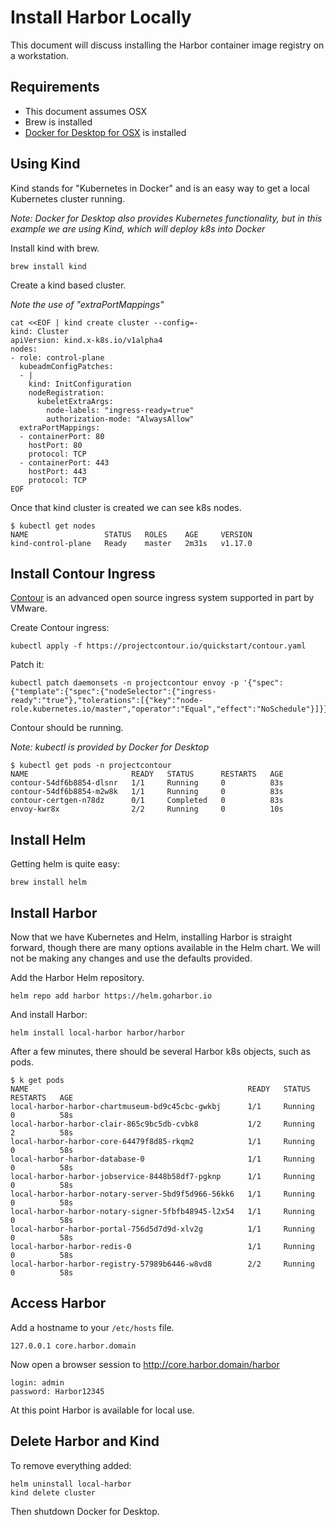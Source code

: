 # Install Harbor Locally

This document will discuss installing the Harbor container image registry on a workstation.

## Requirements

* This document assumes OSX
* Brew is installed
* [Docker for Desktop for OSX](https://docs.docker.com/docker-for-mac/install/) is installed

## Using Kind

Kind stands for "Kubernetes in Docker" and is an easy way to get a local Kubernetes cluster running.

*Note: Docker for Desktop also provides Kubernetes functionality, but in this example we are using Kind, which will deploy k8s into Docker*

Install kind with brew.

```
brew install kind
```

Create a kind based cluster.

*Note the use of "extraPortMappings"*

```
cat <<EOF | kind create cluster --config=-
kind: Cluster
apiVersion: kind.x-k8s.io/v1alpha4
nodes:
- role: control-plane
  kubeadmConfigPatches:
  - |
    kind: InitConfiguration
    nodeRegistration:
      kubeletExtraArgs:
        node-labels: "ingress-ready=true"
        authorization-mode: "AlwaysAllow"
  extraPortMappings:
  - containerPort: 80
    hostPort: 80
    protocol: TCP
  - containerPort: 443
    hostPort: 443
    protocol: TCP
EOF
```

Once that kind cluster is created we can see k8s nodes.

```
$ kubectl get nodes
NAME                 STATUS   ROLES    AGE     VERSION
kind-control-plane   Ready    master   2m31s   v1.17.0
```

## Install Contour Ingress

[Contour](https://projectcontour.io/) is an advanced open source ingress system supported in part by VMware.

Create Contour ingress:

```
kubectl apply -f https://projectcontour.io/quickstart/contour.yaml
```

Patch it:

```
kubectl patch daemonsets -n projectcontour envoy -p '{"spec":{"template":{"spec":{"nodeSelector":{"ingress-ready":"true"},"tolerations":[{"key":"node-role.kubernetes.io/master","operator":"Equal","effect":"NoSchedule"}]}}}}'
```

Contour should be running.

*Note: kubectl is provided by Docker for Desktop*

```
$ kubectl get pods -n projectcontour
NAME                       READY   STATUS      RESTARTS   AGE
contour-54df6b8854-dlsnr   1/1     Running     0          83s
contour-54df6b8854-m2w8k   1/1     Running     0          83s
contour-certgen-n78dz      0/1     Completed   0          83s
envoy-kwr8x                2/2     Running     0          10s
```

## Install Helm

Getting helm is quite easy:

```
brew install helm
```

## Install Harbor

Now that we have Kubernetes and Helm, installing Harbor is straight forward, though there are many options available in the Helm chart. We will not be making any changes and use the defaults provided.

Add the Harbor Helm repository.

```
helm repo add harbor https://helm.goharbor.io
```

And install Harbor:

```
helm install local-harbor harbor/harbor
```

After a few minutes, there should be several Harbor k8s objects, such as pods.

```
$ k get pods
NAME                                                 READY   STATUS    RESTARTS   AGE
local-harbor-harbor-chartmuseum-bd9c45cbc-gwkbj      1/1     Running   0          58s
local-harbor-harbor-clair-865c9bc5db-cvbk8           1/2     Running   2          58s
local-harbor-harbor-core-64479f8d85-rkqm2            1/1     Running   0          58s
local-harbor-harbor-database-0                       1/1     Running   0          58s
local-harbor-harbor-jobservice-8448b58df7-pgknp      1/1     Running   0          58s
local-harbor-harbor-notary-server-5bd9f5d966-56kk6   1/1     Running   0          58s
local-harbor-harbor-notary-signer-5fbfb48945-l2x54   1/1     Running   0          58s
local-harbor-harbor-portal-756d5d7d9d-xlv2g          1/1     Running   0          58s
local-harbor-harbor-redis-0                          1/1     Running   0          58s
local-harbor-harbor-registry-57989b6446-w8vd8        2/2     Running   0          58s
```

## Access Harbor

Add a hostname to your `/etc/hosts` file.

```
127.0.0.1 core.harbor.domain
```

Now open a browser session to http://core.harbor.domain/harbor

```
login: admin
password: Harbor12345
```

At this point Harbor is available for local use.

## Delete Harbor and Kind 

To remove everything added:

```
helm uninstall local-harbor
kind delete cluster
```

Then shutdown Docker for Desktop.
